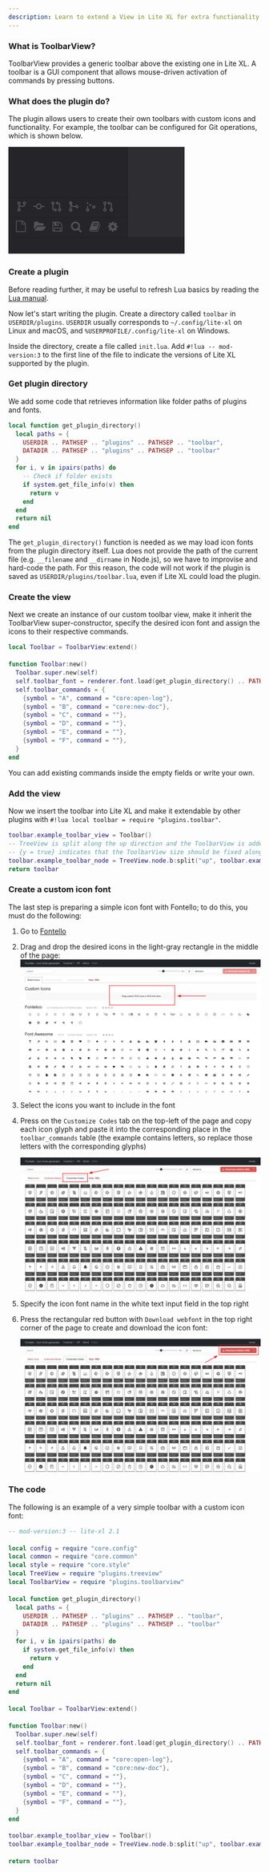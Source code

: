 ```yaml
---
description: Learn to extend a View in Lite XL for extra functionality.
---
```


### What is ToolbarView?

ToolbarView provides a generic toolbar above the existing one in Lite XL.
A toolbar is a GUI component that allows mouse-driven activation of commands by pressing buttons.

### What does the plugin do?

The plugin allows users to create their own toolbars with custom icons and functionality.
For example, the toolbar can be configured for Git operations, which is shown below.

![Screenshot of a ToolbarView example][screenshot-toolbarview]

### Create a plugin

Before reading further, it may be useful to refresh Lua basics by reading the [Lua manual][learning-lua].

Now let's start writing the plugin.
Create a directory called `toolbar` in `USERDIR/plugins`.
`USERDIR` usually corresponds to `~/.config/lite-xl` on Linux and macOS,
and `%USERPROFILE/.config/lite-xl` on Windows.

Inside the directory, create a file called `init.lua`.
Add `#!lua -- mod-version:3` to the first line of the file to indicate
the versions of Lite XL supported by the plugin.

### Get plugin directory

We add some code that retrieves information like folder paths of plugins and fonts.

```lua title="USERDIR/plugins/toolbar/init.lua"
local function get_plugin_directory()
  local paths = {
    USERDIR .. PATHSEP .. "plugins" .. PATHSEP .. "toolbar",
    DATADIR .. PATHSEP .. "plugins" .. PATHSEP .. "toolbar"
  }
  for i, v in ipairs(paths) do
    -- Check if folder exists
    if system.get_file_info(v) then
      return v
    end
  end
  return nil
end
```

The `get_plugin_directory()` function is needed as we may load icon fonts from the plugin
directory itself.
Lua does not provide the path of the current file (e.g. `__filename` and `__dirname` in Node.js),
so we have to improvise and hard-code the path.
For this reason, the code will not work if the plugin is saved as `USERDIR/plugins/toolbar.lua`,
even if Lite XL could load the plugin.

### Create the view

Next we create an instance of our custom toolbar view, make it inherit the ToolbarView super-constructor, 
specify the desired icon font and assign the icons to their respective commands.

```lua title="USERDIR/plugins/toolbar/init.lua"
local Toolbar = ToolbarView:extend()

function Toolbar:new()
  Toolbar.super.new(self)
  self.toolbar_font = renderer.font.load(get_plugin_directory() .. PATHSEP .. "toolbar.ttf", style.icon_big_font:get_size())
  self.toolbar_commands = {
    {symbol = "A", command = "core:open-log"},
    {symbol = "B", command = "core:new-doc"},
    {symbol = "C", command = ""},
    {symbol = "D", command = ""},
    {symbol = "E", command = ""},
    {symbol = "F", command = ""},
  }
end
```

You can add existing commands inside the empty fields or write your own.

### Add the view

Now we insert the toolbar into Lite XL and make it extendable by other plugins with
`#!lua local toolbar = require "plugins.toolbar"`.

```lua title="USERDIR/plugins/toolbar/init.lua"
toolbar.example_toolbar_view = Toolbar()
-- TreeView is split along the up direction and the ToolbarView is added at the bottom
-- {y = true} indicates that the ToolbarView size should be fixed along the y axis
toolbar.example_toolbar_node = TreeView.node.b:split("up", toolbar.example_toolbar_view, {y = true})
return toolbar
```

### Create a custom icon font

The last step is preparing a simple icon font with Fontello; to do this, you must do the following:

1. Go to [Fontello][fontello]
2. Drag and drop the desired icons in the light-gray rectangle in the middle of the page: ![Drag & Drop][drag-n-drop]

3. Select the icons you want to include in the font
4. Press on the `Customize Codes` tab on the top-left of the page and copy each icon glyph and 
paste it into the corresponding place in the `toolbar_commands` table (the example contains letters, so replace those letters with the corresponding glyphs)

    ![Customize Codes][customize-codes]

5. Specify the icon font name in the white text input field in the top right
6. Press the rectangular red button with `Download webfont` in the top right corner of the page to create and download the icon font: 

    ![Red Button][red-button]

### The code

The following is an example of a very simple toolbar with a custom icon font:

```lua title="USERDIR/plugins/toolbar/init.lua"
-- mod-version:3 -- lite-xl 2.1

local config = require "core.config"
local common = require "core.common"
local style = require "core.style"
local TreeView = require "plugins.treeview"
local ToolbarView = require "plugins.toolbarview"

local function get_plugin_directory()
  local paths = {
    USERDIR .. PATHSEP .. "plugins" .. PATHSEP .. "toolbar",
    DATADIR .. PATHSEP .. "plugins" .. PATHSEP .. "toolbar"
  }
  for i, v in ipairs(paths) do
    if system.get_file_info(v) then
      return v
    end
  end
  return nil
end

local Toolbar = ToolbarView:extend()

function Toolbar:new()
  Toolbar.super.new(self)
  self.toolbar_font = renderer.font.load(get_plugin_directory() .. PATHSEP .. "toolbar.ttf", style.icon_big_font:get_size())
  self.toolbar_commands = {
    {symbol = "A", command = "core:open-log"},
    {symbol = "B", command = "core:new-doc"},
    {symbol = "C", command = ""},
    {symbol = "D", command = ""},
    {symbol = "E", command = ""},
    {symbol = "F", command = ""},
  }
end

toolbar.example_toolbar_view = Toolbar()
toolbar.example_toolbar_node = TreeView.node.b:split("up", toolbar.example_toolbar_view, {y = true})

return toolbar
```


[screenshot-toolbarview]: ../assets/screenshots/views/toolbarview.png
[drag-n-drop]:            ../assets/screenshots/views/drag-n-drop.png
[red-button]:             ../assets/screenshots/views/red-button.png
[customize-codes]:        ../assets/screenshots/views/customize-codes.png
[learning-lua]:           https://www.lua.org/pil/contents.html
[fontello]:               https://fontello.com/
